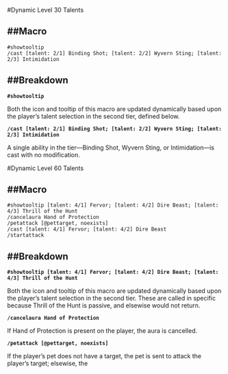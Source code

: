 #Dynamic Level 30 Talents

##Macro
--------------------
	#showtooltip
	/cast [talent: 2/1] Binding Shot; [talent: 2/2] Wyvern Sting; [talent: 2/3] Intimidation
	
##Breakdown
--------------------
**`#showtooltip`**

Both the icon and tooltip of this macro are updated dynamically based upon the player’s talent selection in the second tier, defined below.

**`/cast [talent: 2/1] Binding Shot; [talent: 2/2] Wyvern Sting; [talent: 2/3] Intimidation`**

A single ability in the tier—Binding Shot, Wyvern Sting, or Intimidation—is cast with no modification.



#Dynamic Level 60 Talents

##Macro
--------------------
	#showtooltip [talent: 4/1] Fervor; [talent: 4/2] Dire Beast; [talent: 4/3] Thrill of the Hunt
	/cancelaura Hand of Protection
	/petattack [@pettarget, noexists]
	/cast [talent: 4/1] Fervor; [talent: 4/2] Dire Beast
	/startattack

##Breakdown
--------------------
**`#showtooltip [talent: 4/1] Fervor; [talent: 4/2] Dire Beast; [talent: 4/3] Thrill of the Hunt`**

Both the icon and tooltip of this macro are updated dynamically based upon the player’s talent selection in the second tier. These are called in specific because Thrill of the Hunt is passive, and elsewise would not return.

**`/cancelaura Hand of Protection`**

If Hand of Protection is present on the player, the aura is cancelled.

**`/petattack [@pettarget, noexists]`**

If the player’s pet does not have a target, the pet is sent to attack the player’s target; elsewise, the 
